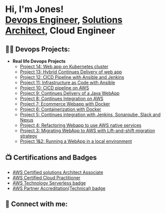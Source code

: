 <h1>Hi, I'm Jones! <br/><a href="https://github.com/Ndzenyuy">Devops Engineer</a>, <a href="www.linkedin.com/in/jones-ndzenyuy">Solutions Architect</a>, Cloud Engineer

<h2>👨‍💻 Devops Projects:</h2>

- <b> Real life Devops Projects </b>
  - [Project 14: Web app on Kubernetes cluster](https://github.com/Ndzenyuy/Project_14-Webapp-on-Kubernetes)
  - [Project 13: Hybrid Continues Delivery of web app](https://github.com/Ndzenyuy/Project_13-Hybrid-Continues-delivery)
  - [Project 12: CICD Pipeline with Ansible and Jenkins](https://github.com/Ndzenyuy/Project_12-CICD_with-Ansible-and-Jenkins)
  - [Project 11: Infrastructure as Code with Ansible](https://github.com/Ndzenyuy/Project_11-IAAC-with-Ansible)
  - [Project 10: CICD pipeline on AWS](https://github.com/Ndzenyuy/Project_10-Continues-delivery-on-AWS)
  - [Project 9: Continues Delivery of a Java WebApp](https://github.com/Ndzenyuy/Project_9-Continues-delivery-of-webapp)
  - [Project 8: Continues Integration on AWS](https://github.com/Ndzenyuy/Project-8_Continues-Integration-with-AWS)
  - [Project 7: Ecommerce Webapp with Docker](https://github.com/Ndzenyuy/Emart_webapp)
  - [Project 6: Containerization with Docker](https://github.com/Ndzenyuy/Project_6-Containerization)
  - [Project 5: Continues integration with Jenkins, Sonarqube, Slack and Nexus](https://github.com/Ndzenyuy/Project_5-CI-with-jenkins)
  - [Project 4: Refactoring Webapp to use AWS native services](https://github.com/Ndzenyuy/Project-4-AWS-Refactor)
  - [Project 3: Migrating WebApp to AWS with Lift-and-shift migration strategy](https://github.com/Ndzenyuy/project-3_Aws_lift_and_shift)
  - [Project 1&2: Running a WebApp in a local environment](https://github.com/Ndzenyuy/project-1_2-Local-deployment_of_web_app)
  


<h2>📺 Certifications and Badges </h2>

- [AWS Certified solutions Architect Associate](https://www.credly.com/badges/e1cc8659-e620-4b6f-af9a-cdbd5b72ec97/public_url)
- [AWS Certified Cloud Practitioner](https://www.credly.com/badges/4dd680df-2517-4ace-9a6a-36a81fd2295b/public_url)
- [AWS Technology Serverless badge](https://www.credly.com/badges/96a09bbf-778c-4dd5-bd07-8e3cc270d56b/public_url)
- [AWS Partner Accreditation(Technical) badge](https://www.credly.com/badges/96a09bbf-778c-4dd5-bd07-8e3cc270d56b/public_url)


<h2> 🤳 Connect with me:</h2>

[linkedin]: www.linkedin.com/in/jones-ndzenyuy

